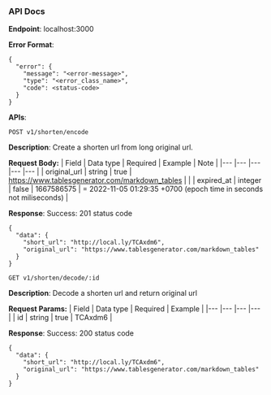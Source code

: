 ### API Docs

**Endpoint**: localhost:3000

**Error Format**:

```
{
  "error": {
    "message": "<error-message>",
    "type": "<error_class_name>",
    "code": <status-code>
  }
}
```
**APIs**:

`POST v1/shorten/encode`

**Description**: Create a shorten url from long original url.

**Request Body:**
|  Field 	|  Data type 	| Required  	| Example  	| Note |
|---	|---	|---	|---	|---	|
|  original_url 	|  string 	|  true 	|   https://www.tablesgenerator.com/markdown_tables	|  	|
|   expired_at	|  integer 	|   false	|   1667586575	| = 2022-11-05 01:29:35 +0700 (epoch time in seconds not miliseconds)	|

**Response**:
Success: 201 status code
```
{
  "data": {
    "short_url": "http://local.ly/TCAxdm6",
    "original_url": "https://www.tablesgenerator.com/markdown_tables"
  }
}
```

`GET v1/shorten/decode/:id`

**Description**: Decode a shorten url and return original url

**Request Params:**
|  Field 	|  Data type 	| Required  	| Example  	|
|---	|---	|---	|---	|
|  id 	|  string 	|  true 	|   TCAxdm6	|

**Response**:
Success: 200 status code
```
{
  "data": {
    "short_url": "http://local.ly/TCAxdm6",
    "original_url": "https://www.tablesgenerator.com/markdown_tables"
  }
}
```
